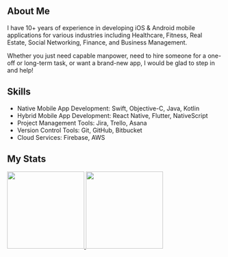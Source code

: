 ## About Me

I have 10+ years of experience in developing iOS & Android mobile applications for various industries including Healthcare, Fitness, Real Estate, Social Networking, Finance, and Business Management.

Whether you just need capable manpower, need to hire someone for a one-off or long-term task, or want a brand-new app, I would be glad to step in and help!

## Skills

- Native Mobile App Development: Swift, Objective-C, Java, Kotlin
- Hybrid Mobile App Development: React Native, Flutter, NativeScript
- Project Management Tools: Jira, Trello, Asana
- Version Control Tools: Git, GitHub, Bitbucket
- Cloud Services: Firebase, AWS

## My Stats

<p>
<a href="https://github.com/michaelgardner68">
  <img height="180em" src="https://github-readme-stats-eight-theta.vercel.app/api?username=smiledev1230&show_icons=true&theme=algolia&include_all_commits=true&count_private=true"/>
  <img height="180em" src="https://github-readme-stats-eight-theta.vercel.app/api/top-langs/?username=michaelgardner68&layout=compact&langs_count=8&theme=algolia"/>
</a>
</p>
